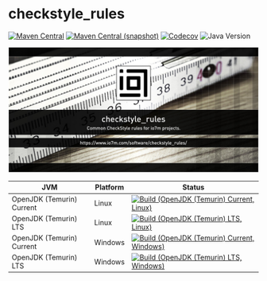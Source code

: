 checkstyle_rules
===

[![Maven Central](https://img.shields.io/maven-central/v/com.io7m.checkstyle_rules/com.io7m.checkstyle_rules.svg?style=flat-square)](http://search.maven.org/#search%7Cga%7C1%7Cg%3A%22com.io7m.checkstyle_rules%22)
[![Maven Central (snapshot)](https://img.shields.io/nexus/s/com.io7m.checkstyle_rules/com.io7m.checkstyle_rules?server=https%3A%2F%2Fs01.oss.sonatype.org&style=flat-square)](https://s01.oss.sonatype.org/content/repositories/snapshots/com/io7m/checkstyle_rules/)
[![Codecov](https://img.shields.io/codecov/c/github/io7m-com/checkstyle_rules.svg?style=flat-square)](https://codecov.io/gh/io7m-com/checkstyle_rules)
![Java Version](https://img.shields.io/badge/11-java?label=java&color=5ce6e6)

![com.io7m.checkstyle_rules](./src/site/resources/checkstyle_rules.jpg?raw=true)

| JVM | Platform | Status |
|-----|----------|--------|
| OpenJDK (Temurin) Current | Linux | [![Build (OpenJDK (Temurin) Current, Linux)](https://img.shields.io/github/actions/workflow/status/io7m-com/checkstyle_rules/main.linux.temurin.current.yml)](https://www.github.com/io7m-com/checkstyle_rules/actions?query=workflow%3Amain.linux.temurin.current)|
| OpenJDK (Temurin) LTS | Linux | [![Build (OpenJDK (Temurin) LTS, Linux)](https://img.shields.io/github/actions/workflow/status/io7m-com/checkstyle_rules/main.linux.temurin.lts.yml)](https://www.github.com/io7m-com/checkstyle_rules/actions?query=workflow%3Amain.linux.temurin.lts)|
| OpenJDK (Temurin) Current | Windows | [![Build (OpenJDK (Temurin) Current, Windows)](https://img.shields.io/github/actions/workflow/status/io7m-com/checkstyle_rules/main.windows.temurin.current.yml)](https://www.github.com/io7m-com/checkstyle_rules/actions?query=workflow%3Amain.windows.temurin.current)|
| OpenJDK (Temurin) LTS | Windows | [![Build (OpenJDK (Temurin) LTS, Windows)](https://img.shields.io/github/actions/workflow/status/io7m-com/checkstyle_rules/main.windows.temurin.lts.yml)](https://www.github.com/io7m-com/checkstyle_rules/actions?query=workflow%3Amain.windows.temurin.lts)|
